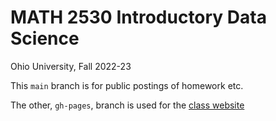 # MATH 2530 Introductory Data Science

Ohio University, Fall 2022-23

This `main` branch is for public postings of homework etc.

The other, `gh-pages`, branch is used for the [class website](https://data-ohio.github.io/MATH2530_Fall22-23/)

